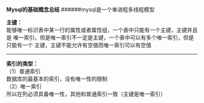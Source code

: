 **Mysql的基础概念总结**
######mysql是一个单进程多线程模型

**主键：**<br>
能够唯一标识表中某一行的属性或者属性组，一个表中只能有一个主键，主键并且是
唯一索引，但是唯一索引不一定是主键，一个表中可以有多个唯一索引，但是只能有一个
主键，主键不能允许有空值而唯一索引可以有空值
***
**索引的类型：**<br>
（1）普通索引<br>
    数据库的最基本的索引，没有唯一性的限制<br>
（2）唯一索引<br>
    所以在列必须具备唯一性，其他和普通索引一致（主键是唯一索引）


